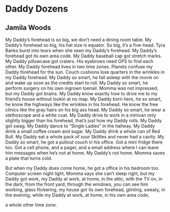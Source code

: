 # Daddy Dozens
## Jamila Woods
My Daddy’s forehead is so big, we don’t need a dining room
table. My Daddy’s forehead so big, his hat size is equator. So
big, it’s a five-head. Tyra Banks burst into tears when she seen
my Daddy’s forehead. My Daddy’s forehead got its own area code.
My Daddy baseball cap got stretch marks. My Daddy pillowcase
got craters. His eyebrows need GPS to find each other. My Daddy
forehead lives in two time zones. Planets confuse my Daddy forehead
for the sun. Couch cushions lose quarters in the wrinkles in my Daddy
forehead. My Daddy so smart, he fall asleep with the movie on and
wake up soon as the credits start to roll. My Daddy so smart, he
perform surgery on his own ingrown toenail. Momma was not
impressed, but my Daddy got brains. My Daddy know exactly
how to drive me to my friend’s house without lookin at no map.
My Daddy born here, he so smart, he know the highways like
the wrinkles in his forehead. He know the free clinics like the gray
hairs on his big ass head. My Daddy so smart, he wear a stethoscope
and a white coat. My Daddy drive to work in a minivan only slightly
bigger than his forehead, that’s just how my Daddy rolls. My Daddy
got swag. My Daddy dance to “Single Ladies” in the hallway.
My Daddy drink a small coffee cream and sugar. My Daddy
drink a whole can of Red Bull. My Daddy eat a whole pack
of sour Skittles and never had a cavity. My Daddy so smart,
he got a pullout couch in his office. Got a mini fridge there too.
Got a cell phone, and a pager, and a email address where I can leave
him messages when he’s not at home. My Daddy’s not home.
Momma saves a plate that turns cold.

But when my Daddy does come home, he got a office
in his bedroom too. Computer screen night light,
Momma says she can’t sleep right, but my Daddy
got work, my Daddy at work, at home, in the attic,
with the TV on, in the dark, from the front yard,
through the windows, you can see him working, glass
flickering, my house got its own forehead, glinting, sweaty,
in the evening, while my Daddy at work, at home,
in his own area code,

a whole other time zone.
